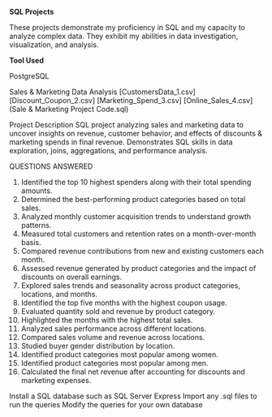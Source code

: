 **SQL Projects**

These projects demonstrate my proficiency in SQL and my capacity to analyze complex data. They exhibit my abilities in data investigation, visualization, and analysis.

**Tool Used**

PostgreSQL

Sales & Marketing Data Analysis
[CustomersData_1.csv]
[Discount_Coupon_2.csv]
[Marketing_Spend_3.csv]
[Online_Sales_4.csv]
(Sale & Marketing Project Code.sql)

Project Description
SQL project analyzing sales and marketing data to uncover insights on revenue, customer behavior, and effects of discounts & marketing spends in final revenue. Demonstrates SQL skills in data exploration, joins, aggregations, and performance analysis.

QUESTIONS ANSWERED

1.	Identified the top 10 highest spenders along with their total spending amounts.
2.	Determined the best-performing product categories based on total sales.
3.	Analyzed monthly customer acquisition trends to understand growth patterns.
4.	Measured total customers and retention rates on a month-over-month basis.
5.	Compared revenue contributions from new and existing customers each month.
6.	Assessed revenue generated by product categories and the impact of discounts on overall earnings.
7.	Explored sales trends and seasonality across product categories, locations, and months.
8.	Identified the top five months with the highest coupon usage.
9.	Evaluated quantity sold and revenue by product category.
10.	Highlighted the months with the highest total sales.
11.	Analyzed sales performance across different locations.
12.	Compared sales volume and revenue across locations.
13.	Studied buyer gender distribution by location.
14.	Identified product categories most popular among women.
15.	Identified product categories most popular among men.
16.	Calculated the final net revenue after accounting for discounts and marketing expenses.



Install a SQL database such as SQL Server Express
Import any .sql files to run the queries
Modify the queries for your own database

